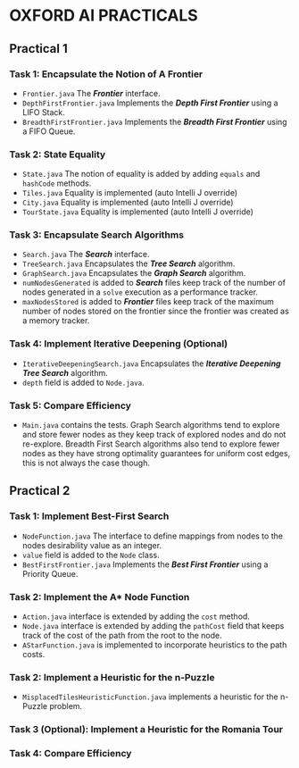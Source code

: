 # OXFORD AI PRACTICALS

## Practical 1

### Task 1: Encapsulate the Notion of A Frontier

- ```Frontier.java``` The ***Frontier*** interface.
- ```DepthFirstFrontier.java``` Implements the ***Depth First Frontier*** using a LIFO Stack.
- ```BreadthFirstFrontier.java``` Implements the ***Breadth First Frontier*** using a FIFO Queue.

### Task 2: State Equality 

- ```State.java``` The notion of equality is added by adding ```equals``` and ```hashCode``` methods.
- ```Tiles.java``` Equality is implemented (auto Intelli J override) 
- ```City.java``` Equality is implemented (auto Intelli J override)
- ```TourState.java``` Equality is implemented (auto Intelli J override)

### Task 3: Encapsulate Search Algorithms

- ```Search.java``` The ***Search*** interface.
- ```TreeSearch.java``` Encapsulates the ***Tree Search*** algorithm.
- ```GraphSearch.java``` Encapsulates the ***Graph Search*** algorithm.
- ```numNodesGenerated``` is added to ***Search*** files keep track of the number of nodes generated in a 
  ```solve``` execution as a performance tracker.
- ```maxNodesStored``` is added to ***Frontier*** files keep track of the maximum number of nodes stored on the 
  frontier since the frontier was created as a memory tracker.

### Task 4: Implement Iterative Deepening (Optional)

- ```IterativeDeepeningSearch.java``` Encapsulates the ***Iterative Deepening Tree Search*** algorithm.
- ```depth``` field is added to ```Node.java```.

### Task 5: Compare Efficiency

- ```Main.java``` contains the tests. Graph Search algorithms tend to explore and store fewer nodes as they 
  keep track of explored nodes and do not re-explore. Breadth First Search algorithms also tend to explore fewer
  nodes as they have strong optimality guarantees for uniform cost edges, this is not always the case though.

## Practical 2

### Task 1: Implement Best-First Search

- ```NodeFunction.java``` The interface to define mappings from nodes to the nodes desirability 
  value as an integer.
- ```value``` field is added to the ```Node``` class.
- ```BestFirstFrontier.java``` Implements the ***Best First Frontier*** using a Priority Queue.

### Task 2: Implement the A* Node Function

- ```Action.java``` interface is extended by adding the ```cost``` method.
- ```Node.java``` interface is extended by adding the ```pathCost``` field that keeps track of the 
  cost of the path from the root to the node.
- ```AStarFunction.java``` is implemented to incorporate heuristics to the path costs.

### Task 2: Implement a Heuristic for the n-Puzzle

- ```MisplacedTilesHeuristicFunction.java``` implements a heuristic for the n-Puzzle problem.

### Task 3 (Optional): Implement a Heuristic for the Romania Tour

### Task 4: Compare Efficiency
